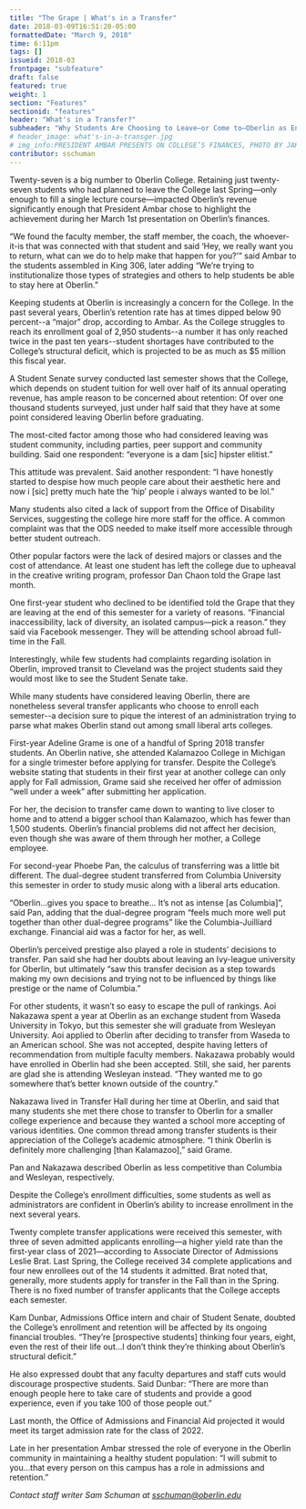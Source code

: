 ```yaml
---
title: "The Grape | What's in a Transfer"
date: 2018-03-09T16:51:20-05:00
formattedDate: "March 9, 2018"
time: 6:11pm
tags: []
issueid: 2018-03
frontpage: "subfeature"
draft: false
featured: true
weight: 1
section: "Features"
sectionid: "features"
header: "What's in a Transfer?"
subheader: "Why Students Are Choosing to Leave—or Come to—Oberlin as Enrollment Challenges Persist"
# header_image: what's-in-a-transger.jpg
# img_info:PRESIDENT AMBAR PRESENTS ON COLLEGE’S FINANCES, PHOTO BY JAKE BERSTEIN
contributor: sschuman
---
```


Twenty-seven is a big number to Oberlin College. Retaining just twenty-seven students who had planned to leave the College last Spring—only enough to fill a single lecture course—impacted Oberlin’s revenue significantly enough that President Ambar chose to highlight the achievement during her March 1st presentation on Oberlin’s finances. 

“We found the faculty member, the staff member, the coach, the whoever-it-is that was connected with that student and said ‘Hey, we really want you to return, what can we do to help make that happen for you?’” said Ambar to the students assembled in King 306, later adding “We’re trying to institutionalize those types of strategies and others to help students be able to stay here at Oberlin.”

Keeping students at Oberlin is increasingly a concern for the College. In the past several years, Oberlin’s retention rate has at times dipped below 90 percent--a “major” drop, according to Ambar. As the College struggles to reach its enrollment goal of 2,950 students--a number it has only reached twice in the past ten years--student shortages have contributed to the College’s structural deficit, which is projected to be as much as $5 million this fiscal year. 

A Student Senate survey conducted last semester shows that the College, which depends on student tuition for well over half of its annual operating revenue, has ample reason to be concerned about retention: Of over one thousand students surveyed, just under half said that they have at some point considered leaving Oberlin before graduating. 

The most-cited factor among those who had considered leaving was student community, including parties, peer support and community building. Said one respondent: “everyone is a dam [sic] hipster elitist.” 

This attitude was prevalent. Said another respondent: “I have honestly started to despise how much people care about their aesthetic here and now i [sic] pretty much hate the ‘hip’ people i always wanted to be lol.”

Many students also cited a lack of support from the Office of Disability Services, suggesting the college hire more staff for the office. A common complaint was that the ODS needed to make itself more accessible through better student outreach.

Other popular factors were the lack of desired majors or classes and the cost of attendance. At least one student has left the college due to upheaval in the creative writing program, professor Dan Chaon told the Grape last month.

One first-year student who declined to be identified told the Grape that they are leaving at the end of this semester for a variety of reasons. “Financial inaccessibility, lack of diversity, an isolated campus—pick a reason.” they said via Facebook messenger. They will be attending school abroad full-time in the Fall.

Interestingly, while few students had complaints regarding isolation in Oberlin, improved transit to Cleveland was the project students said they would most like to see the Student Senate take.

While many students have considered leaving Oberlin, there are nonetheless several transfer applicants who choose to enroll each semester--a decision sure to pique the interest of an administration trying to parse what makes Oberlin stand out among small liberal arts colleges.

First-year Adeline Grame is one of a handful of Spring 2018 transfer students. An Oberlin native, she attended Kalamazoo College in Michigan for a single trimester before applying for transfer. Despite the College’s website stating that students in their first year at another college can only apply for Fall admission, Grame said she received her offer of admission “well under a week” after submitting her application.

For her, the decision to transfer came down to wanting to live closer to home and to attend a bigger school than Kalamazoo, which has fewer than 1,500 students. Oberlin’s financial problems did not affect her decision, even though she was aware of them through her mother, a College employee.

For second-year Phoebe Pan, the calculus of transferring was a little bit different. The dual-degree student transferred from Columbia University this semester in order to study music along with a liberal arts education. 

“Oberlin…gives you space to breathe… It’s not as intense [as Columbia]”, said Pan, adding that the dual-degree program “feels much more well put together than other dual-degree programs” like the Columbia-Juilliard exchange. Financial aid was a factor for her, as well.

Oberlin’s perceived prestige also played a role in students’ decisions to transfer. Pan said she had her doubts about leaving an Ivy-league university for Oberlin, but ultimately “saw this transfer decision as a step towards making my own decisions and trying not to be influenced by things like prestige or the name of Columbia.”

For other students, it wasn’t so easy to escape the pull of rankings. Aoi Nakazawa spent a year at Oberlin as an exchange student from Waseda University in Tokyo, but this semester she will graduate from Wesleyan University. Aoi applied to Oberlin after deciding to transfer from Waseda to an American school. She was not accepted, despite having letters of recommendation from multiple faculty members. Nakazawa probably would have enrolled in Oberlin had she been accepted. Still, she said, her parents are glad she is attending Wesleyan instead. “They wanted me to go somewhere that’s better known outside of the country.”

Nakazawa lived in Transfer Hall during her time at Oberlin, and said that many students she met there chose to transfer to Oberlin for a smaller college experience and because they wanted a school more accepting of various identities.
One common thread among transfer students is their appreciation of the College’s academic atmosphere. “I think Oberlin is definitely more challenging [than Kalamazoo],” said Grame.

Pan and Nakazawa described Oberlin as less competitive than Columbia and Wesleyan, respectively.

Despite the College’s enrollment difficulties, some students as well as administrators are confident in Oberlin’s ability to increase enrollment in the next several years.

Twenty complete transfer applications were received this semester, with three of seven admitted applicants enrolling—a higher yield rate than the first-year class of 2021—according to Associate Director of Admissions Leslie Brat. Last Spring, the College received 34 complete applications and four new enrollees out of the 14 students it admitted. Brat noted that, generally, more students apply for transfer in the Fall than in the Spring. There is no fixed number of transfer applicants that the College accepts each semester.

Kam Dunbar, Admissions Office intern and chair of Student Senate, doubted the College’s enrollment and retention will be affected by its ongoing financial troubles. “They’re [prospective students] thinking four years, eight, even the rest of their life out…I don’t think they’re thinking about Oberlin’s structural deficit.”

He also expressed doubt that any faculty departures and staff cuts would discourage prospective students. Said Dunbar: “There are more than enough people here to take care of students and provide a good experience, even if you take 100 of those people out.”

Last month, the Office of Admissions and Financial Aid projected it would meet its target admission rate for the class of 2022.

Late in her presentation Ambar stressed the role of everyone in the Oberlin community in maintaining a healthy student population: “I will submit to you…that every person on this campus has a role in admissions and retention.”

*Contact staff writer Sam Schuman at sschuman@oberlin.edu*
